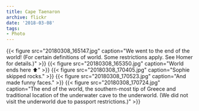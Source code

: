 ```yaml
---
title: Cape Taenaron
archive: flickr
date: '2018-03-08'
tags:
- Photo
---
```

{{< figure src="20180308_165147.jpg" caption="We went to the end of the world! (For certain definitions of world. Some restrictions apply. See Homer for details.)" >}}
{{< figure src="20180308_165350.jpg" caption="World ends here ⬆️" >}}
{{< figure src="20180308_170405.jpg" caption="Sophie skipped rocks." >}}
{{< figure src="20180308_170523.jpg" caption="And made funny faces." >}}
{{< figure src="20180308_170724.jpg" caption="The end of the world, the southern-most tip of Greece and traditional location of the underwater cave to the underworld. (We did not visit the underworld due to passport restrictions.)" >}}
